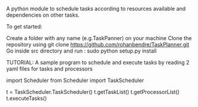A python module to schedule tasks according to resources available and dependencies on other tasks. 

To get started:

Create a folder with any name (e.g.TaskPanner) on your machine
Clone the repository using git clone https://github.com/rohanbendre/TaskPlanner.git
Go inside src directory and run : sudo python setup.py install

TUTORIAL:
A sample program to schedule and execute tasks by reading 2 yaml files for tasks and processors

import Scheduler
from Scheduler import TaskScheduler

t = TaskScheduler.TaskScheduler()
t.getTaskList(<filepath of your yaml file>)
t.getProcessorList(<filepath of your yaml file>)
t.executeTasks()